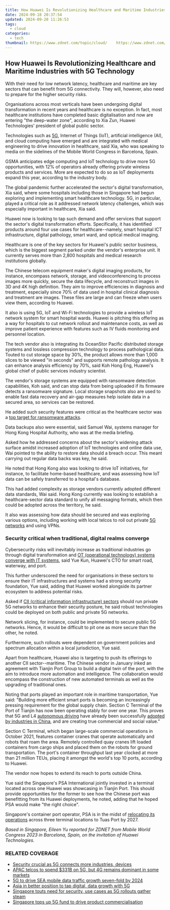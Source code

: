 ```yaml
---
title: How Huawei Is Revolutionizing Healthcare and Maritime Industries with 5G Technology
date: 2024-09-18 20:37:54
updated: 2024-09-20 11:26:53
tags:
  - cloud
categories:
  - tech
thumbnail: https://www.zdnet.com/topic/cloud/    https://www.zdnet.com/a/img/resize/443a12a6361f8c237b67602785ba22e34506faf8/2019/10/10/df3d9234-a77a-4091-bd4d-59b3b23c2d41/istock-10287100281.jpg?width=170&height=96&fit=crop&auto=webp
---
```


## How Huawei Is Revolutionizing Healthcare and Maritime Industries with 5G Technology

With their need for low network latency, healthcare and maritime are key sectors that can benefit from 5G connectivity. They will, however, also need to prepare for the higher security risks. 

Organisations across most verticals have been undergoing digital transformation in recent years and healthcare is no exception. In fact, most healthcare institutions have completed basic digitalisation and now are entering "the deep-water zone", according to Xia Zun, Huawei Technologies' president of global public sector. 

Technologies such as [5G](https://www.zdnet.com/article/asia-in-better-position-to-tap-digital-data-growth-with-5g/), Internet of Things (IoT), artificial intelligence (AI), and cloud computing have emerged and are integrated with medical engineering to drive innovation in healthcare, said Xia, who was speaking to media on the sidelines of the Mobile World Congress in Barcelona, Spain. 

GSMA anticipates edge computing and IoT technology to drive more 5G opportunities, with 12% of operators already offering private wireless products and services. More are expected to do so as IoT deployments expand this year, according to the industry body. 

The global pandemic further accelerated the sector's digital transformation, Xia said, where some hospitals including those in Singapore had begun exploring and implementing smart healthcare technology. 5G, in particular, played a critical role as it addressed network latency challenges, which was especially important in healthcare, Xia said. 

Huawei now is looking to tap such demand and offer services that support the sector's digital transformation efforts. Specifically, it has identified products around four use cases for healthcare--namely, smart hospital ICT infrastructure, digital pathology, smart ward, and optical medical imaging. 

Healthcare is one of the key sectors for Huawei's public sector business, which is the biggest segment parked under the vendor's enterprise unit. It currently serves more than 2,800 hospitals and medical research institutions globally. 

The Chinese telecom equipment maker's digital imaging products, for instance, encompass network, storage, and videoconferencing to process images more quickly, secure the data lifecycle, and reconstruct images in 3D and 4K high definition. They aim to improve efficiencies in diagnosis and treatment, especially since 70% of data used in hospital clinical diagnosis and treatment are images. These files are large and can freeze when users view them, according to Huawei. 

It also is using 5G, IoT and Wi-Fi technologies to provide a wireless IoT network system for smart hospital wards. Huawei is pitching this offering as a way for hospitals to cut network rollout and maintenance costs, as well as improve patient experience with features such as IV fluids monitoring and personnel location.

The tech vendor also is integrating its OceanStor Pacific distributed storage systems and lossless compression technology to process pathological data. Touted to cut storage space by 30%, the product allows more than 1,000 slices to be viewed "in seconds" and supports remote pathology analysis. It can enhance analysis efficiency by 70%, said Koh Hong Eng, Huawei's global chief of public services industry scientist. 

The vendor's storage systems are equipped with ransomware detection capabilities, Koh said, and can stop data from being uploaded if its firmware detects a ransomware signature. Local storage snapshots also are used to enable fast data recovery and air-gap measures help isolate data in a secured area, so services can be restored. 

He added such security features were critical as the healthcare sector was a [top target for ransomware attacks](https://www.zdnet.com/article/fbi-these-hackers-are-targeting-healthcare-records-and-it-systems-with-maui-ransomware/). 

Data backups also were essential, said Samuel Wai, systems manager for Hong Kong Hospital Authority, who was at the media briefing. 

Asked how he addressed concerns about the sector's widening attack surface amidst increased adoption of IoT technologies and online data use, Wai pointed to the ability to restore data should a breach occur. This meant carrying out regular data backs was key, he said. 

He noted that Hong Kong also was looking to drive IoT initiatives, for instance, to facilitate home-based healthcare, and was assessing how IoT data can be safely transferred to a hospital's database. 

This had added complexity as storage vendors currently adopted different data standards, Wai said. Hong Kong currently was looking to establish a healthcare-sector data standard to unify all messaging formats, which then could be adopted across the territory, he said. 

It also was assessing how data should be secured and was exploring various options, including working with local telcos to roll out private [5G networks](https://www.zdnet.com/article/security-crucial-as-5g-connects-more-industries-devices/) and using VPNs. 

### Security critical when traditional, digital realms converge

Cybersecurity risks will inevitably increase as traditional industries go through digital transformation and [OT (operational technology) systems converge with IT systems](https://www.zdnet.com/article/singapore-talks-up-ot-security-looks-to-add-medical-devices-to-labelling-scheme/), said Yue Kun, Huawei's CTO for smart road, waterway, and port. 

This further underscored the need for organisations in these sectors to ensure their IT infrastructures and systems had a strong security foundation, Yue said, adding that Huawei worked alongside its partner ecosystem to address potential risks. 

Asked if [CII (critical information infrastructure) sectors](https://www.zdnet.com/article/singapore-wants-all-critical-infrastructures-to-be-ready-for-cyber-threats/) should run private 5G networks to enhance their security posture, he said robust technologies could be deployed on both public and private 5G networks. 

Network slicing, for instance, could be implemented to secure public 5G networks. Hence, it would be difficult to pit one as more secure than the other, he noted. 

Furthermore, such rollouts were dependent on government policies and spectrum allocation within a local jurisdiction, Yue said. 

Apart from healthcare, Huawei also is targeting to push its offerings to another CII sector--maritime. The Chinese vendor in January inked an agreement with Tianjin Port Group to build a digital twin of the port, with the aim to introduce more automation and intelligence. The collaboration would encompass the construction of new automated terminals as well as the upgrading of traditional ones. 

Noting that ports played an important role in maritime transportation, Yue said: "Building more efficient smart ports is becoming an increasingly pressing requirement for the global supply chain. Section C Terminal of the Port of Tianjin has now been operating stably for over one year. This proves that 5G and L4 [autonomous driving](https://www.zdnet.com/article/alibaba-cloud-deloitte-set-up-china-facility-to-drive-automotive-applications/) have already been successfully [adopted by industries in China](https://www.zdnet.com/article/china-lays-out-five-year-plan-to-be-global-robotics-hub/), and are creating true commercial and social value." 

Section C Terminal, which began large-scale commercial operations in October 2021, features container cranes that operate automatically and robots that roam the area. Remotely controlled quay cranes lift loaded containers from cargo ships and placed them on the robots for ground transportation. The port's container throughput last year clocked at more than 21 million TEUs, placing it amongst the world's top 10 ports, according to Huawei.

The vendor now hopes to extend its reach to ports outside China. 

Yue said the Singapore's PSA International jointly invested in a terminal located across one Huawei was showcasing in Tianjin Port. This should provide opportunities for the former to see how the Chinese port was benefitting from its Huawei deployments, he noted, adding that he hoped PSA would make "the right choice". 

Singapore's container port operator, PSA is in the midst of [relocating its operations](https://www.mpa.gov.sg/maritime-singapore/port-of-the-future) across three terminal locations to Tuas Port by 2027\. 

_Based in Singapore, Eileen Yu reported for ZDNET from Mobile World Congress 2023 in Barcelona, Spain, on the invitation of Huawei Technologies._ 

### RELATED COVERAGE

* [Security crucial as 5G connects more industries, devices](https://www.zdnet.com/article/security-crucial-as-5g-connects-more-industries-devices/)
* [APAC telcos to spend $331B on 5G, but 4G remains dominant in some markets](https://www.zdnet.com/article/apac-telcos-to-spend-331b-on-5g-but-4g-remains-dominant-in-some-markets/)
* [5G to drive SEA mobile data traffic growth seven-fold by 2024](https://www.zdnet.com/article/5g-to-drive-sea-mobile-data-traffic-growth-seven-fold-by-2024/)
* [Asia in better position to tap digital, data growth with 5G](https://www.zdnet.com/article/asia-in-better-position-to-tap-digital-data-growth-with-5g/)
* [Singapore touts need for security, use cases as 5G rollouts gather steam](https://www.zdnet.com/article/singapore-touts-need-for-security-use-cases-as-5g-rollouts-gather-steam/)
* [Singapore tops up 5G fund to drive product commercialisation](https://www.zdnet.com/article/singapore-tops-up-5g-fund-to-drive-product-commercialisation/)

<ins class="adsbygoogle"
     style="display:block"
     data-ad-format="autorelaxed"
     data-ad-client="ca-pub-7571918770474297"
     data-ad-slot="1223367746"></ins>



<ins class="adsbygoogle"
     style="display:block"
     data-ad-client="ca-pub-7571918770474297"
     data-ad-slot="8358498916"
     data-ad-format="auto"
     data-full-width-responsive="true"></ins>
